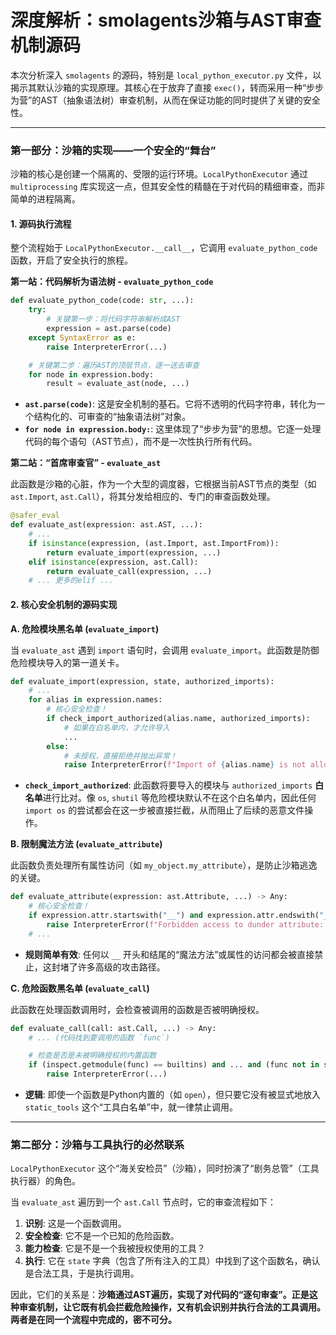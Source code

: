 # 深度解析：smolagents沙箱与AST审查机制源码

本次分析深入 `smolagents` 的源码，特别是 `local_python_executor.py` 文件，以揭示其默认沙箱的实现原理。其核心在于放弃了直接 `exec()`，转而采用一种“步步为营”的AST（抽象语法树）审查机制，从而在保证功能的同时提供了关键的安全性。

---

### 第一部分：沙箱的实现——一个安全的“舞台”

沙箱的核心是创建一个隔离的、受限的运行环境。`LocalPythonExecutor` 通过 `multiprocessing` 库实现这一点，但其安全性的精髓在于对代码的精细审查，而非简单的进程隔离。

#### 1. 源码执行流程

整个流程始于 `LocalPythonExecutor.__call__`，它调用 `evaluate_python_code` 函数，开启了安全执行的旅程。

**第一站：代码解析为语法树 - `evaluate_python_code`**

```python
def evaluate_python_code(code: str, ...):
    try:
        # 关键第一步：将代码字符串解析成AST
        expression = ast.parse(code)
    except SyntaxError as e:
        raise InterpreterError(...) 

    # 关键第二步：遍历AST的顶层节点，逐一送去审查
    for node in expression.body:
        result = evaluate_ast(node, ...)
```
- **`ast.parse(code)`**: 这是安全机制的基石。它将不透明的代码字符串，转化为一个结构化的、可审查的“抽象语法树”对象。
- **`for node in expression.body:`**: 这里体现了“步步为营”的思想。它逐一处理代码的每个语句（AST节点），而不是一次性执行所有代码。

**第二站：“首席审查官” - `evaluate_ast`**

此函数是沙箱的心脏，作为一个大型的调度器，它根据当前AST节点的类型（如 `ast.Import`, `ast.Call`），将其分发给相应的、专门的审查函数处理。

```python
@safer_eval
def evaluate_ast(expression: ast.AST, ...):
    # ...
    if isinstance(expression, (ast.Import, ast.ImportFrom)):
        return evaluate_import(expression, ...)
    elif isinstance(expression, ast.Call):
        return evaluate_call(expression, ...)
    # ... 更多的elif ...
```

#### 2. 核心安全机制的源码实现

**A. 危险模块黑名单 (`evaluate_import`)**

当 `evaluate_ast` 遇到 `import` 语句时，会调用 `evaluate_import`。此函数是防御危险模块导入的第一道关卡。

```python
def evaluate_import(expression, state, authorized_imports):
    # ...
    for alias in expression.names:
        # 核心安全检查！
        if check_import_authorized(alias.name, authorized_imports):
            # 如果在白名单内，才允许导入
            ...
        else:
            # 未授权，直接拒绝并抛出异常！
            raise InterpreterError(f"Import of {alias.name} is not allowed. ...")
```
- **`check_import_authorized`**: 此函数将要导入的模块与 `authorized_imports` **白名单**进行比对。像 `os`, `shutil` 等危险模块默认不在这个白名单内，因此任何 `import os` 的尝试都会在这一步被直接拦截，从而阻止了后续的恶意文件操作。

**B. 限制魔法方法 (`evaluate_attribute`)**

此函数负责处理所有属性访问（如 `my_object.my_attribute`），是防止沙箱逃逸的关键。

```python
def evaluate_attribute(expression: ast.Attribute, ...) -> Any:
    # 核心安全检查！
    if expression.attr.startswith("__") and expression.attr.endswith("__"):
        raise InterpreterError(f"Forbidden access to dunder attribute: {expression.attr}")
    # ...
```
- **规则简单有效**: 任何以 `__` 开头和结尾的“魔法方法”或属性的访问都会被直接禁止，这封堵了许多高级的攻击路径。

**C. 危险函数黑名单 (`evaluate_call`)**

此函数在处理函数调用时，会检查被调用的函数是否被明确授权。

```python
def evaluate_call(call: ast.Call, ...) -> Any:
    # ... (代码找到要调用的函数 `func`)

    # 检查是否是未被明确授权的内置函数
    if (inspect.getmodule(func) == builtins) and ... and (func not in static_tools.values()):
        raise InterpreterError(...)
```
- **逻辑**: 即使一个函数是Python内置的（如 `open`），但只要它没有被显式地放入 `static_tools` 这个“工具白名单”中，就一律禁止调用。

---

### 第二部分：沙箱与工具执行的必然联系

`LocalPythonExecutor` 这个“海关安检员”（沙箱），同时扮演了“剧务总管”（工具执行器）的角色。

当 `evaluate_ast` 遍历到一个 `ast.Call` 节点时，它的审查流程如下：
1.  **识别**: 这是一个函数调用。
2.  **安全检查**: 它不是一个已知的危险函数。
3.  **能力检查**: 它是不是一个我被授权使用的工具？
4.  **执行**: 它在 `state` 字典（包含了所有注入的工具）中找到了这个函数名，确认是合法工具，于是执行调用。

因此，它们的关系是：**沙箱通过AST遍历，实现了对代码的“逐句审查”。正是这种审查机制，让它既有机会拦截危险操作，又有机会识别并执行合法的工具调用。两者是在同一个流程中完成的，密不可分。**
